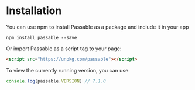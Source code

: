 # Installation
You can use npm to install Passable as a package and include it in your app

```shell
npm install passable --save
```

Or import Passable as a script tag to your page:
```html
<script src="https://unpkg.com/passable"></script>
```

To view the currently running version, you can use:

```js
console.log(passable.VERSION) // 7.1.0
```
